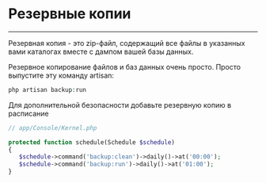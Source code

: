# Резервные копии
----------

Резервная копия - это zip-файл, содержащий все файлы в указанных вами каталогах вместе с дампом вашей базы данных.

Резервное копирование файлов и баз данных очень просто. Просто выпустите эту команду artisan:

```php
php artisan backup:run
```


Для дополнительной безопасности добавьте резервную копию в расписание

```php
// app/Console/Kernel.php

protected function schedule(Schedule $schedule)
{
   $schedule->command('backup:clean')->daily()->at('00:00');
   $schedule->command('backup:run')->daily()->at('01:00');
}
```

